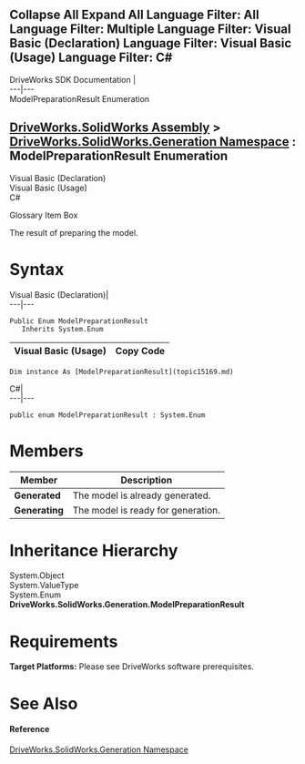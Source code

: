 Collapse All Expand All Language Filter: All  Language Filter: Multiple  Language Filter: Visual Basic (Declaration) Language Filter: Visual Basic (Usage) Language Filter: C#  
---  
DriveWorks SDK Documentation  |   
---|---  
ModelPreparationResult Enumeration   
  
[DriveWorks.SolidWorks Assembly](topic13342.md) > [DriveWorks.SolidWorks.Generation Namespace](topic15094.md) : ModelPreparationResult Enumeration  
---  
  
Visual Basic (Declaration)    
Visual Basic (Usage)    
C# 

Glossary Item Box

The result of preparing the model. 

# Syntax

Visual Basic (Declaration)|   
---|---  
      
    
    Public Enum ModelPreparationResult 
       Inherits System.Enum  
  
Visual Basic (Usage)| Copy Code  
---|---  
      
    
    Dim instance As [ModelPreparationResult](topic15169.md)  
  
C#|   
---|---  
      
    
    public enum ModelPreparationResult : System.Enum   
  
# Members

Member| Description  
---|---  
**Generated**|  The model is already generated.  
**Generating**|  The model is ready for generation.  
  
# Inheritance Hierarchy

System.Object  
System.ValueType  
System.Enum  
**DriveWorks.SolidWorks.Generation.ModelPreparationResult**  


# Requirements

**Target Platforms:** Please see DriveWorks software prerequisites.

# See Also

#### Reference

[DriveWorks.SolidWorks.Generation Namespace](topic15094.md)


